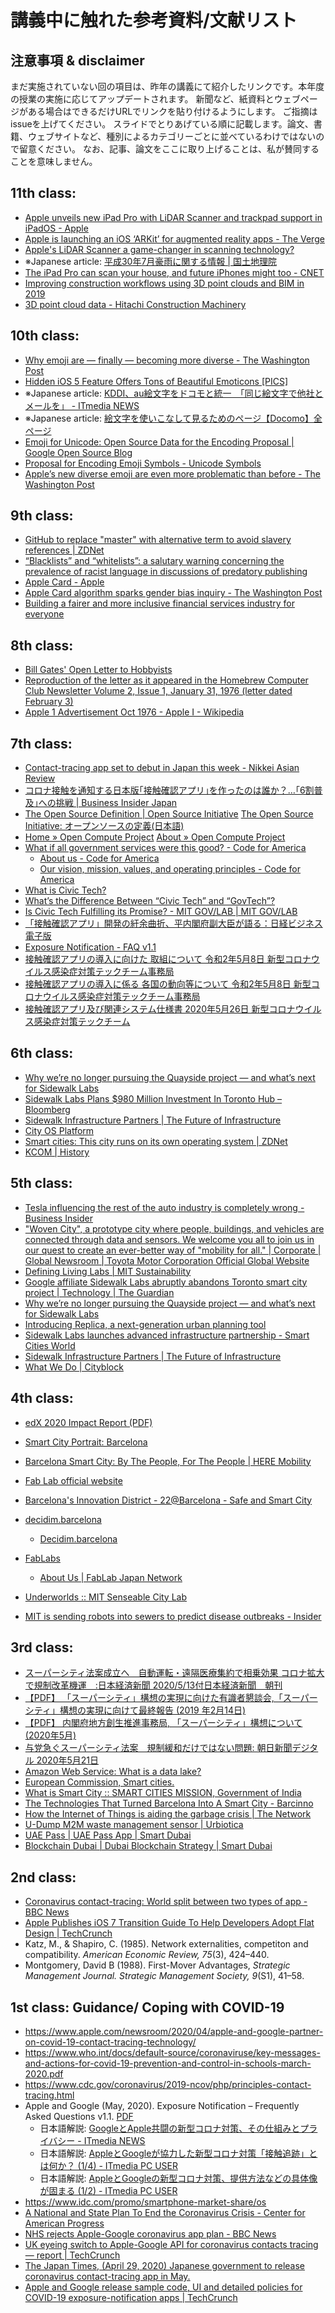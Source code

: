 # 講義中に触れた参考資料/文献リスト
## 注意事項 & disclaimer
まだ実施されていない回の項目は、昨年の講義にて紹介したリンクです。本年度の授業の実施に応じてアップデートされます。
新聞など、紙資料とウェブページがある場合はできるだけURLでリンクを貼り付けるようにします。
ご指摘はissueを上げてください。
スライドでとりあげている順に記載します。論文、書籍、ウェブサイトなど、種別によるカテゴリーごとに並べているわけではないので留意ください。
なお、記事、論文をここに取り上げることは、私が賛同することを意味しません。

## 11th class:
- [Apple unveils new iPad Pro with LiDAR Scanner and trackpad support in iPadOS \- Apple](https://www.apple.com/newsroom/2020/03/apple-unveils-new-ipad-pro-with-lidar-scanner-and-trackpad-support-in-ipados/)
- [Apple is launching an iOS ‘ARKit’ for augmented reality apps \- The Verge](https://www.theverge.com/2017/6/5/15732832/apple-augmented-reality-arkit-ar-sdk-wwdc-2017)
- [Apple's LiDAR Scanner a game\-changer in scanning technology?](https://www.geospatialworld.net/blogs/apples-lidar-scanner/)
- ※Japanese article: [平成30年7月豪雨に関する情報 \| 国土地理院](https://www.gsi.go.jp/BOUSAI/H30.taihuu7gou.html)
- [The iPad Pro can scan your house, and future iPhones might too \- CNET](https://www.cnet.com/news/the-ipad-pro-can-scan-your-house-and-future-iphones-might-too/)
- [Improving construction workflows using 3D point clouds and BIM in 2019](https://info.vercator.com/blog/improving-construction-workflows-using-3d-point-clouds-and-bim-in-2019)
- [3D point cloud data - Hitachi Construction Machinery](https://www.hitachicm.com/global/solution-linkage/about-ict/3d-point-cloud/)


## 10th class: 
- [Why emoji are — finally — becoming more diverse \- The Washington Post](https://www.washingtonpost.com/technology/2019/07/18/why-emoji-are-finally-becoming-more-diverse/)
- [Hidden iOS 5 Feature Offers Tons of Beautiful Emoticons \[PICS\]](https://mashable.com/2011/12/07/hidden-ios-5-feature-emoji/)
- ※Japanese article: [KDDI、au絵文字をドコモと統一　「同じ絵文字で他社とメールを」 \- ITmedia NEWS](https://www.itmedia.co.jp/news/articles/1204/18/news085.html)
- ※Japanese article: [絵文字を使いこなして見るためのページ【Docomo】全ページ](http://trialgoods.com/emoji/?career=i&page=all)
- [Emoji for Unicode: Open Source Data for the Encoding Proposal \| Google Open Source Blog](https://opensource.googleblog.com/2008/11/emoji-for-unicode-open-source-data-for.html)
- [Proposal for Encoding Emoji Symbols \- Unicode Symbols](https://sites.google.com/site/unicodesymbols/Home/emoji-symbols/proposal-text)
- [Apple’s new diverse emoji are even more problematic than before \- The Washington Post](https://www.washingtonpost.com/posteverything/wp/2015/04/10/how-apples-new-multicultural-emojis-are-more-racist-than-before/)



## 9th class:
- [GitHub to replace "master" with alternative term to avoid slavery references \| ZDNet](https://www.zdnet.com/article/github-to-replace-master-with-alternative-term-to-avoid-slavery-references/)
- [“Blacklists” and “whitelists”: a salutary warning concerning the prevalence of racist language in discussions of predatory publishing](https://www.ncbi.nlm.nih.gov/pmc/articles/PMC6148600/)
- [Apple Card \- Apple](https://www.apple.com/apple-card/)
- [Apple Card algorithm sparks gender bias inquiry \- The Washington Post](https://www.washingtonpost.com/business/2019/11/11/apple-card-algorithm-sparks-gender-bias-allegations-against-goldman-sachs/)
- [Building a fairer and more inclusive financial services industry for everyone](https://medium.com/@nydfs/building-a-fairer-and-more-inclusive-financial-services-industry-for-everyone-917183dae954)

## 8th class:
- [Bill Gates' Open Letter to Hobbyists](http://www.blinkenlights.com/classiccmp/gateswhine.html)
- [Reproduction of the letter as it appeared in the Homebrew Computer Club Newsletter Volume 2, Issue 1, January 31, 1976 (letter dated February 3)](http://www.digibarn.com/collections/newsletters/homebrew/V2_01/homebrew_V2_01_p2.jpg)
- [Apple 1 Advertisement Oct 1976 \- Apple I \- Wikipedia](https://en.wikipedia.org/wiki/Apple_I#/media/File:Apple_1_Advertisement_Oct_1976.jpg)

## 7th class:
- [Contact\-tracing app set to debut in Japan this week \- Nikkei Asian Review](https://asia.nikkei.com/Spotlight/Coronavirus/Contact-tracing-app-set-to-debut-in-Japan-this-week)
- [コロナ接触を通知する日本版｢接触確認アプリ｣を作ったのは誰か？…｢6割普及｣への挑戦 \| Business Insider Japan](https://www.businessinsider.jp/post-214726)
- [The Open Source Definition \| Open Source Initiative](https://opensource.org/osd)
    [The Open Source Initiative: オープンソースの定義\(日本語\)](https://opensource.jp/osd/osd-japanese.html)
- [Home » Open Compute Project](https://www.opencompute.org/)
    [About » Open Compute Project](https://www.opencompute.org/about)
- [What if all government services were this good? \- Code for America](https://www.codeforamerica.org/)
    - [About us \- Code for America](https://www.codeforamerica.org/about-us)
    - [Our vision, mission, values, and operating principles \- Code for America](https://www.codeforamerica.org/values)
- [What is Civic Tech?](https://www.govtech.com/civic/What-is-Civic-Tech.html)
- [What’s the Difference Between “Civic Tech” and “GovTech”?](https://www.citizenlab.co/blog/civic-tech/whats-difference-civic-tech-govtech/)
- [Is Civic Tech Fulfilling its Promise? \- MIT GOV/LAB \| MIT GOV/LAB](https://mitgovlab.org/updates/is-civic-tech-fulfilling-its-promise/)
- [「接触確認アプリ」開発の紆余曲折、平内閣府副大臣が語る：日経ビジネス電子版](https://business.nikkei.com/atcl/gen/19/00005/060200147/)
- [Exposure Notification \- FAQ v1\.1](https://covid19-static.cdn-apple.com/applications/covid19/current/static/contact-tracing/pdf/ExposureNotification-FAQv1.0.pdf)
- [接触確認アプリの導入に向けた 取組について 令和2年5月8日 新型コロナウイルス感染症対策テックチーム事務局](https://cio.go.jp/sites/default/files/uploads/documents/techteam_20200509_04.pdf)
- [接触確認アプリの導入に係る 各国の動向等について 令和2年5月8日 新型コロナウイルス感染症対策テックチーム事務局](https://cio.go.jp/sites/default/files/uploads/documents/techteam_20200508_02.pdf)
- [接触確認アプリ及び関連システム仕様書 2020年5月26日 新型コロナウイルス感染症対策テックチーム](https://cio.go.jp/sites/default/files/uploads/documents/techteam_20200526_01.pdf)

## 6th class:
- [Why we’re no longer pursuing the Quayside project — and what’s next for Sidewalk Labs](https://medium.com/sidewalk-talk/why-were-no-longer-pursuing-the-quayside-project-and-what-s-next-for-sidewalk-labs-9a61de3fee3a)
- [Sidewalk Labs Plans $980 Million Investment In Toronto Hub – Bloomberg](https://www.bloomberg.com/news/articles/2019-06-24/sidewalk-labs-plans-980-million-investment-in-toronto-tech-city)
- [Sidewalk Infrastructure Partners | The Future of Infrastructure](https://www.sidewalkinfra.com/)
- [City OS Platform](https://cityoscommunity.com/en/plataforma-city-os/)
- [Smart cities: This city runs on its own operating system \| ZDNet](https://www.zdnet.com/article/smart-cities-this-city-runs-on-its-own-operating-system/)
- [KCOM | History](https://www.kcomgroupltd.com/about-us/our-business/history/)


## 5th class:
- [Tesla influencing the rest of the auto industry is completely wrong \- Business Insider](https://www.businessinsider.com/tesla-influencing-auto-industry-is-wrong-2019-1)
- ["Woven City", a prototype city where people, buildings, and vehicles are connected through data and sensors\. We welcome you all to join us in our quest to create an ever\-better way of "mobility for all\." \| Corporate \| Global Newsroom \| Toyota Motor Corporation Official Global Website](https://global.toyota/en/newsroom/corporate/31221914.html)
- [Defining Living Labs \| MIT Sustainability](https://sustainability.mit.edu/defining-living-labs)
- [Google affiliate Sidewalk Labs abruptly abandons Toronto smart city project \| Technology \| The Guardian](https://www.theguardian.com/technology/2020/may/07/google-sidewalk-labs-toronto-smart-city-abandoned)
- [Why we’re no longer pursuing the Quayside project — and what’s next for Sidewalk Labs](https://medium.com/sidewalk-talk/why-were-no-longer-pursuing-the-quayside-project-and-what-s-next-for-sidewalk-labs-9a61de3fee3a)
- [Introducing Replica, a next\-generation urban planning tool](https://medium.com/sidewalk-talk/introducing-replica-a-next-generation-urban-planning-tool-1b7425222e9e)
- [Sidewalk Labs launches advanced infrastructure partnership \- Smart Cities World](https://www.smartcitiesworld.net/news/news/sidewalk-labs-launches-advanced-infrastructure-partnership-4543)
- [Sidewalk Infrastructure Partners \| The Future of Infrastructure](https://www.sidewalkinfra.com/)
- [What We Do \| Cityblock](https://www.cityblock.com/approach)

## 4th class:
- [edX 2020 Impact Report (PDF)](https://www.edx.org/sites/default/files/2020-impact-report.pdf)

- [Smart City Portrait: Barcelona](https://hub.beesmart.city/city-portraits/smart-city-portrait-Barcelona)
- [Barcelona Smart City: By The People, For The People \| HERE Mobility](https://mobility.here.com/learn/smart-city-initiatives/barcelona-smart-city-people-people)
- [Fab Lab official website](https://www.fablabs.io/)
- [Barcelona's Innovation District \- 22@Barcelona \- Safe and Smart City](https://safesmart.city/en/district-22-barcelona/)
- [decidim\.barcelona](https://www.decidim.barcelona/)
  - [Decidim\.barcelona](http://www.eurocities.eu/eurocities/documents/Decidim-barcelona-WSPO-AZ9ATM)
- [FabLabs](https://www.fablabs.io/)  
  - [About Us \| FabLab Japan Network](http://fablabjapan.org/about/)
- [Underworlds :: MIT Senseable City Lab](http://senseable.mit.edu/uw-24h-study/)
- [MIT is sending robots into sewers to predict disease outbreaks \- Insider](https://www.insider.com/mit-underworlds-sends-robots-into-sewers-2016-8)

## 3rd class:
- [スーパーシティ法案成立へ　自動運転・遠隔医療集約で相乗効果 コロナ拡大で規制改革機運　:日本経済新聞 2020/5/13付日本経済新聞　朝刊](https://www.nikkei.com/article/DGKKZO58993860S0A510C2PP8000/)
- [【PDF】 「スーパーシティ」構想の実現に向けた有識者懇談会,「スーパーシティ」構想の実現に向けて最終報告 (2019 年2月14日)](https://www.kantei.go.jp/jp/singi/tiiki/kokusentoc/supercity/torikumi.pdf)
- [【PDF】 内閣府地方創生推進事務局, 「スーパーシティ」構想について  (2020年5月)](https://www.kantei.go.jp/jp/singi/tiiki/kokusentoc/supercity/supercity.pdf)
- [与党急ぐスーパーシティ法案　規制緩和だけではない問題: 朝日新聞デジタル 2020年5月21日](https://www.asahi.com/articles/ASN5N6RSBN5NUTFK004.html)
- [Amazon Web Service: What is a data lake?](https://aws.amazon.com/big-data/datalakes-and-analytics/what-is-a-data-lake/)
- [European Commission, Smart cities.](https://ec.europa.eu/info/eu-regional-and-urban-development/topics/cities-and-urban-development/city-initiatives/smart-cities_en)
- [What is Smart City :: SMART CITIES MISSION, Government of India](http://smartcities.gov.in/content/innerpage/what-is-smart-city.php)
- [The Technologies That Turned Barcelona Into A Smart City \- Barcinno](http://www.barcinno.com/barcelona-smart-city-technologies/)
- [How the Internet of Things is aiding the garbage crisis \| The Network](https://newsroom.cisco.com/feature-content?articleId=1757267)
- [U\-Dump M2M waste management sensor \| Urbiotica](https://www.urbiotica.com/en/producto/u-dump-m2m-2/)
- [UAE Pass \| UAE Pass App \| Smart Dubai](https://www.smartdubai.ae/apps-services/uae-pass)
- [Blockchain Dubai \| Dubai Blockchain Strategy \| Smart Dubai](https://www.smartdubai.ae/initiatives/blockchain)


## 2nd class: 
- [Coronavirus contact\-tracing: World split between two types of app \- BBC News](https://www.bbc.com/news/technology-52355028)
- [Apple Publishes iOS 7 Transition Guide To Help Developers Adopt Flat Design \| TechCrunch](https://techcrunch.com/2013/06/10/apple-publishes-ios-7-transition-guide-to-help-developers-adopt-flat-design/)
- Katz, M., & Shapiro, C. (1985). Network externalities, competiton and compatibility. *American Economic Review, 75*(3), 424–440.
- Montgomery, David B (1988). First-Mover Advantages, *Strategic Management Journal. Strategic Management Society, 9*(S1), 41–58. 

## 1st class: Guidance/ Coping with COVID-19
- https://www.apple.com/newsroom/2020/04/apple-and-google-partner-on-covid-19-contact-tracing-technology/
- https://www.who.int/docs/default-source/coronaviruse/key-messages-and-actions-for-covid-19-prevention-and-control-in-schools-march-2020.pdf
- https://www.cdc.gov/coronavirus/2019-ncov/php/principles-contact-tracing.html
- Apple and Google (May, 2020). Exposure Notification – Frequently Asked Questions v1.1. [PDF](https://covid19-static.cdn-apple.com/applications/covid19/current/static/contact-tracing/pdf/ExposureNotification-FAQv1.1.pdf)
  - 日本語解説: [GoogleとApple共闘の新型コロナ対策、その仕組みとプライバシー \- ITmedia NEWS](https://www.itmedia.co.jp/news/articles/2004/11/news018.html)
  - 日本語解説: [AppleとGoogleが協力した新型コロナ対策「接触追跡」とは何か？ \(1/4\) \- ITmedia PC USER](https://www.itmedia.co.jp/pcuser/articles/2004/11/news027.html)
  - 日本語解説:  [AppleとGoogleの新型コロナ対策、提供方法などの具体像が固まる \(1/2\) \- ITmedia PC USER](https://www.itmedia.co.jp/pcuser/articles/2005/05/news016.html)
- https://www.idc.com/promo/smartphone-market-share/os
- [A National and State Plan To End the Coronavirus Crisis \- Center for American Progress](https://www.americanprogress.org/issues/healthcare/news/2020/04/03/482613/national-state-plan-end-coronavirus-crisis/)
- [NHS rejects Apple\-Google coronavirus app plan \- BBC News](https://www.bbc.com/news/technology-52441428)
- [UK eyeing switch to Apple\-Google API for coronavirus contacts tracing — report \| TechCrunch](https://techcrunch.com/2020/05/07/uk-eyeing-switch-to-apple-google-api-for-coronavirus-contacts-tracing-report/)
- [The Japan Times, (April 29, 2020) Japanese government to release coronavirus contact-tracing app in May.](https://www.japantimes.co.jp/news/2020/04/29/national/japanese-government-release-coronavirus-contact-tracing-app-may/)
- [Apple and Google release sample code, UI and detailed policies for COVID\-19 exposure\-notification apps \| TechCrunch](https://techcrunch.com/2020/05/04/apple-and-google-release-sample-code-and-detailed-policies-for-covid-19-exposure-notification-apps/)


